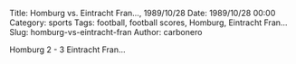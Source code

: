 Title: Homburg vs. Eintracht Fran…, 1989/10/28
Date: 1989/10/28 00:00
Category: sports
Tags: football, football scores, Homburg, Eintracht Fran…
Slug: homburg-vs-eintracht-fran
Author: carbonero


Homburg 2 - 3 Eintracht Fran…
